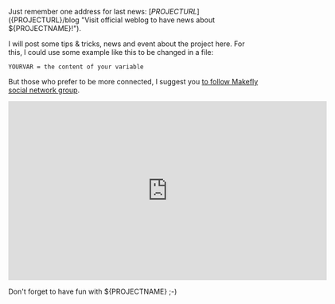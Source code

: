 Just remember one address for last news: [${PROJECTURL}](${PROJECTURL}/blog "Visit official weblog to have news about ${PROJECTNAME}!").

I will post some tips & tricks, news and event about the project here. For this, I could use some example like this to be changed in a file:

    YOURVAR = the content of your variable

But those who prefer to be more connected, I suggest you [to follow Makefly social network group](https://status.vinilox.eu/group/makefly).

<iframe width="640" height="360" src="http://www.youtube.com/embed/dHURyRLMOK0" frameborder="0" allowfullscreen></iframe>

Don't forget to have fun with ${PROJECTNAME} ;-)

